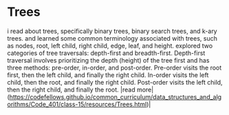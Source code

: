 # Trees


i read about  trees, specifically binary trees, binary search trees, and k-ary trees. and learned some common terminology associated with trees, such as nodes, root, left child, right child, edge, leaf, and height.
explored two categories of tree traversals: depth-first and breadth-first. Depth-first traversal involves prioritizing the depth (height) of the tree first and has three methods: pre-order, in-order, and post-order. Pre-order visits the root first, then the left child, and finally the right child. In-order visits the left child, then the root, and finally the right child. Post-order visits the left child, then the right child, and finally the root.
|read more|(https://codefellows.github.io/common_curriculum/data_structures_and_algorithms/Code_401/class-15/resources/Trees.html)|
